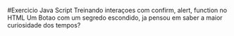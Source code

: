 #Exercicio Java Script
Treinando interaçoes com confirm, alert, function no HTML 
Um Botao com um segredo escondido, ja pensou em saber a maior curiosidade dos tempos? 
